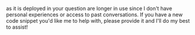  as it is deployed in your question are longer in use since I don't have personal experiences or access to past conversations. If you have a new code snippet you'd like me to help with, please provide it and I'll do my best to assist!